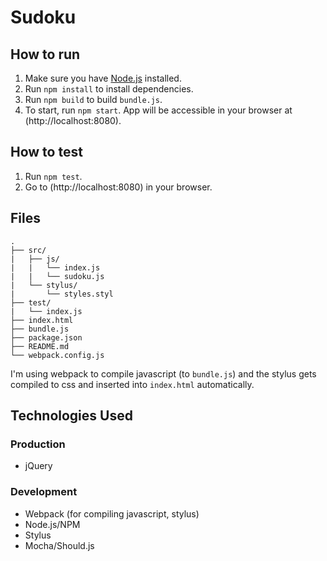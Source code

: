 # Sudoku

## How to run

1. Make sure you have [Node.js](https://nodejs.org/) installed.
2. Run `npm install` to install dependencies.
3. Run `npm build` to build `bundle.js`.
4. To start, run `npm start`. App will be accessible in your browser at (http://localhost:8080).

## How to test

1. Run `npm test`.
2. Go to (http://localhost:8080) in your browser.

## Files

```
.
├── src/
|   ├── js/
|   |   └── index.js
|   |   └── sudoku.js
|   └── stylus/
|       └── styles.styl
├── test/
|   └── index.js
├── index.html
├── bundle.js
├── package.json
├── README.md
└── webpack.config.js
```

I'm using webpack to compile javascript (to `bundle.js`) and the stylus gets compiled to css and inserted into `index.html` automatically.

## Technologies Used

### Production
* jQuery

### Development
* Webpack (for compiling javascript, stylus)
* Node.js/NPM
* Stylus
* Mocha/Should.js
